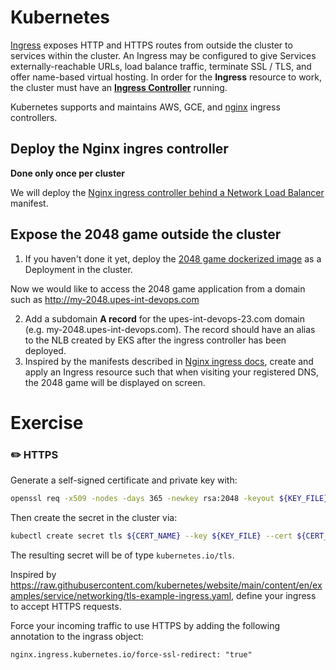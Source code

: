 # Kubernetes 

[Ingress](https://kubernetes.io/docs/concepts/services-networking/ingress/#what-is-ingress) exposes HTTP and HTTPS routes from outside the cluster to services within the cluster.
An Ingress may be configured to give Services externally-reachable URLs, load balance traffic, terminate SSL / TLS, and offer name-based virtual hosting.
In order for the **Ingress** resource to work, the cluster must have an [**Ingress Controller**](https://kubernetes.io/docs/concepts/services-networking/ingress-controllers/) running.

Kubernetes supports and maintains AWS, GCE, and [nginx](https://github.com/kubernetes/ingress-nginx) ingress controllers.

## Deploy the Nginx ingres controller

**Done only once per cluster**

We will deploy the [Nginx ingress controller behind a Network Load Balancer](https://kubernetes.github.io/ingress-nginx/deploy/#aws) manifest.

## Expose the 2048 game outside the cluster

1. If you haven't done it yet, deploy the [2048 game dockerized image](https://hub.docker.com/r/alexwhen/docker-2048) as a Deployment in the cluster.

Now we would like to access the 2048 game application from a domain such as http://my-2048.upes-int-devops.com

2. Add a subdomain **A record** for the upes-int-devops-23.com domain (e.g. my-2048.upes-int-devops.com). The record should have an alias to the NLB created by EKS after the ingress controller has been deployed.
3. Inspired by the manifests described in [Nginx ingress docs](https://kubernetes.github.io/ingress-nginx/user-guide/basic-usage/#basic-usage-host-based-routing), create and apply an Ingress resource such that when visiting your registered DNS, the 2048 game will be displayed on screen.

# Exercise 

### :pencil2: HTTPS 

Generate a self-signed certificate and private key with:

```bash
openssl req -x509 -nodes -days 365 -newkey rsa:2048 -keyout ${KEY_FILE} -out ${CERT_FILE} -subj "/CN=${HOST}/O=${HOST}" -addext "subjectAltName = DNS:${HOST}"
```

Then create the secret in the cluster via:

```bash
kubectl create secret tls ${CERT_NAME} --key ${KEY_FILE} --cert ${CERT_FILE}
```

The resulting secret will be of type `kubernetes.io/tls`.

Inspired by https://raw.githubusercontent.com/kubernetes/website/main/content/en/examples/service/networking/tls-example-ingress.yaml, define your ingress to accept HTTPS requests.

Force your incoming traffic to use HTTPS by adding the following annotation to the ingrass object:

```text
nginx.ingress.kubernetes.io/force-ssl-redirect: "true"
```



